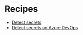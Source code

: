 # Recipes

- [Detect secrets](./detect-secrets.md)
- [Detect secrets on Azure DevOps](./detect-secrets-ado.md)